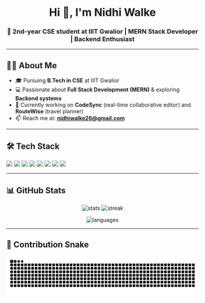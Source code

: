 <!-- Profile Header -->
<h1 align="center">Hi 👋, I'm Nidhi Walke</h1>
<h3 align="center">🚀 2nd-year CSE student at IIIT Gwalior | MERN Stack Developer | Backend Enthusiast</h3>

---

<!-- About Section -->
## 👩‍💻 About Me
- 🎓 Pursuing **B.Tech in CSE** at IIIT Gwalior  
- 💻 Passionate about **Full Stack Development (MERN)** & exploring **Backend systems**  
- 🌱 Currently working on **CodeSync** (real-time collaborative editor) and **RouteWise** (travel planner)  
- 📫 Reach me at: **nidhiwalke26@gmail.com**  

---

<!-- Tech Stack -->
## 🛠️ Tech Stack
<p>
  <img src="https://img.shields.io/badge/C++-00599C?style=for-the-badge&logo=c%2B%2B&logoColor=white"/>
  <img src="https://img.shields.io/badge/C-A8B9CC?style=for-the-badge&logo=c&logoColor=white"/>
  <img src="https://img.shields.io/badge/JavaScript-F7DF1E?style=for-the-badge&logo=javascript&logoColor=black"/>
  <img src="https://img.shields.io/badge/React-20232A?style=for-the-badge&logo=react&logoColor=61DAFB"/>
  <img src="https://img.shields.io/badge/Node.js-339933?style=for-the-badge&logo=nodedotjs&logoColor=white"/>
  <img src="https://img.shields.io/badge/Express.js-000000?style=for-the-badge&logo=express&logoColor=white"/>
  <img src="https://img.shields.io/badge/MongoDB-4EA94B?style=for-the-badge&logo=mongodb&logoColor=white"/>
  <img src="https://img.shields.io/badge/TailwindCSS-38B2AC?style=for-the-badge&logo=tailwind-css&logoColor=white"/>
</p>

---

<!-- GitHub Stats -->
## 📊 GitHub Stats
<p align="center">
  <img src="https://github-readme-stats.vercel.app/api?username=26nidhi&show_icons=true&theme=radical" alt="stats" />
  <img src="https://github-readme-streak-stats.herokuapp.com/?user=26nidhi&theme=radical" alt="streak" />
</p>

<p align="center">
  <img src="https://github-readme-stats.vercel.app/api/top-langs/?username=26nidhi&layout=compact&theme=radical" alt="languages" />
</p>


---
## 🐍 Contribution Snake
<picture>
  <source media="(prefers-color-scheme: dark)" srcset="https://raw.githubusercontent.com/26nidhi/26nidhi/output/snake-dark.svg" />
  <source media="(prefers-color-scheme: light)" srcset="https://raw.githubusercontent.com/26nidhi/26nidhi/output/snake.svg" />
  <img alt="github contribution snake" src="https://raw.githubusercontent.com/26nidhi/26nidhi/output/snake.svg" />
</picture>


